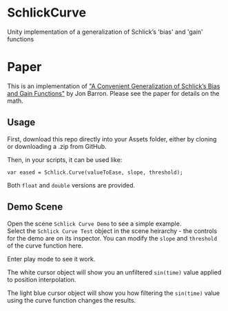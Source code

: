 # SchlickCurve
Unity implementation of a generalization of Schlick’s 'bias' and 'gain' functions


# Paper 

This is an implementation of ["A Convenient Generalization of Schlick’s Bias and Gain Functions"](https://arxiv.org/pdf/2010.09714.pdf) by Jon Barron.  Please see the paper for details on the math.


## Usage

First, download this repo directly into your Assets folder, either by cloning or downloading a .zip from GitHub.


Then, in your scripts, it can be used like:
```
var eased = Schlick.Curve(valueToEase, slope, threshold);
```

Both `float` and `double` versions are provided.


## Demo Scene

Open the scene `Schlick Curve Demo` to see a simple example.  
Select the `Schlick Curve Test` object in the scene heirarchy - the controls for the demo are on its inspector. You can modify the `slope` and `threshold` of the curve function here.  

Enter play mode to see it work.

The white cursor object will show you an unfiltered `sin(time)` value applied to position interpolation.

The light blue cursor object will show you how filtering the `sin(time)` value using the curve function changes the results.


